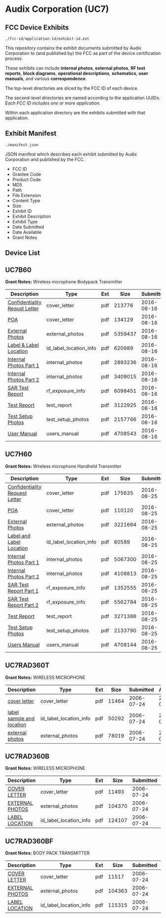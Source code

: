 # Audix Corporation (UC7)
## FCC Device Exhibits

```
./fcc-id/application-id/exhibit-id.ext
```

This repository contains the exhibit documents submitted by Audix Corporation to (and published by) the FCC as part of the device certification process.

These exhibits can include **internal photos**, **external photos**, **RF test reports**, **block diagrams**, **operational descriptions**, **schematics**, **user manuals**, and various **correspondence**.

The top-level directories are sliced by the FCC ID of each device.

The second-level directories are named according to the application UUIDs. *Each FCC ID includes one or more application.*

Within each application directory are the exhibits submitted with that application. 

## Exhibit Manifest

```
./manifest.json
```

JSON manifest which describes each exhibit submitted by Audix Corporation and published by the FCC.

- FCC ID
- Grantee Code
- Product Code
- MD5
- Path
- File Extension
- Content Type
- Size
- Exhibit ID
- Exhibit Description
- Exhibit Type
- Date Submitted
- Date Available
- Grant Notes

## Device List
## UC7B60
**Grant Notes:** Wireless microphone Bodypack Transmitter

| Description | Type | Ext | Size | Submitted | Available |
| ----------- | ---- | --- | ---- | --------- | --------- |
| [Confidentiality Requst Letter](UC7B60/23aaba5dede70b16a85f8d26323e9dfa/3100260.pdf) | cover_letter | pdf | 213776 | 2016-08-16 | 2016-08-16 |
| [POA](UC7B60/23aaba5dede70b16a85f8d26323e9dfa/3100263.pdf) | cover_letter | pdf | 134129 | 2016-08-16 | 2016-08-16 |
| [External Photos](UC7B60/23aaba5dede70b16a85f8d26323e9dfa/3100259.pdf) | external_photos | pdf | 5359437 | 2016-08-16 | 2016-08-16 |
| [Label & Label Location](UC7B60/23aaba5dede70b16a85f8d26323e9dfa/3100262.pdf) | id_label_location_info | pdf | 620989 | 2016-08-16 | 2016-08-16 |
| [Internal Photos Part 1](UC7B60/23aaba5dede70b16a85f8d26323e9dfa/3100267.pdf) | internal_photos | pdf | 2893236 | 2016-08-16 | 2016-08-16 |
| [Internal Photos Part 2](UC7B60/23aaba5dede70b16a85f8d26323e9dfa/3100268.pdf) | internal_photos | pdf | 3409015 | 2016-08-16 | 2016-08-16 |
| [SAR Test Report](UC7B60/23aaba5dede70b16a85f8d26323e9dfa/3100264.pdf) | rf_exposure_info | pdf | 6098451 | 2016-08-16 | 2016-08-16 |
| [Test Report](UC7B60/23aaba5dede70b16a85f8d26323e9dfa/3100261.pdf) | test_report | pdf | 3122925 | 2016-08-16 | 2016-08-16 |
| [Test Setup Photos](UC7B60/23aaba5dede70b16a85f8d26323e9dfa/3100266.pdf) | test_setup_photos | pdf | 2157766 | 2016-08-16 | 2016-08-16 |
| [User Manual](UC7B60/23aaba5dede70b16a85f8d26323e9dfa/3100269.pdf) | users_manual | pdf | 4708543 | 2016-08-16 | 2016-08-16 |
## UC7H60
**Grant Notes:** Wireless microphone Handheld Transmitter

| Description | Type | Ext | Size | Submitted | Available |
| ----------- | ---- | --- | ---- | --------- | --------- |
| [Confidentiality Request Letter](UC7H60/23ce2e2f77e9efda2e38b10104721b80/3112132.pdf) | cover_letter | pdf | 175635 | 2016-08-25 | 2016-08-25 |
| [POA](UC7H60/23ce2e2f77e9efda2e38b10104721b80/3112135.pdf) | cover_letter | pdf | 110120 | 2016-08-25 | 2016-08-25 |
| [External Photos](UC7H60/23ce2e2f77e9efda2e38b10104721b80/3112131.pdf) | external_photos | pdf | 3221664 | 2016-08-25 | 2016-08-25 |
| [Label and Label Location](UC7H60/23ce2e2f77e9efda2e38b10104721b80/3112134.pdf) | id_label_location_info | pdf | 80589 | 2016-08-25 | 2016-08-25 |
| [Internal Photos Part 1](UC7H60/23ce2e2f77e9efda2e38b10104721b80/3112139.pdf) | internal_photos | pdf | 5067300 | 2016-08-25 | 2016-08-25 |
| [Internal Photos Part 2](UC7H60/23ce2e2f77e9efda2e38b10104721b80/3112140.pdf) | internal_photos | pdf | 4108813 | 2016-08-25 | 2016-08-25 |
| [SAR Test Report Part 1](UC7H60/23ce2e2f77e9efda2e38b10104721b80/3112136.pdf) | rf_exposure_info | pdf | 1352555 | 2016-08-25 | 2016-08-25 |
| [SAR Test Report Part 2](UC7H60/23ce2e2f77e9efda2e38b10104721b80/3112137.pdf) | rf_exposure_info | pdf | 5562784 | 2016-08-25 | 2016-08-25 |
| [Test Report](UC7H60/23ce2e2f77e9efda2e38b10104721b80/3112133.pdf) | test_report | pdf | 3271386 | 2016-08-25 | 2016-08-25 |
| [Test Setup Photos](UC7H60/23ce2e2f77e9efda2e38b10104721b80/3112138.pdf) | test_setup_photos | pdf | 2133790 | 2016-08-25 | 2016-08-25 |
| [Users Manual](UC7H60/23ce2e2f77e9efda2e38b10104721b80/3112141.pdf) | users_manual | pdf | 4708144 | 2016-08-25 | 2016-08-25 |
## UC7RAD360T
**Grant Notes:** WIRELESS MICROPHONE

| Description | Type | Ext | Size | Submitted | Available |
| ----------- | ---- | --- | ---- | --------- | --------- |
| [cover letter](UC7RAD360T/69b4c3e053a61554916a2ac8c59ade15/685529.pdf) | cover_letter | pdf | 11464 | 2006-07-24 | 2006-07-24 |
| [label sample and location](UC7RAD360T/69b4c3e053a61554916a2ac8c59ade15/685530.pdf) | id_label_location_info | pdf | 50292 | 2006-07-24 | 2006-07-24 |
| [external photos](UC7RAD360T/69b4c3e053a61554916a2ac8c59ade15/685528.pdf) | external_photos | pdf | 78019 | 2006-07-24 | 2006-07-24 |
## UC7RAD360B
**Grant Notes:** WIRELESS MICROPHONE

| Description | Type | Ext | Size | Submitted | Available |
| ----------- | ---- | --- | ---- | --------- | --------- |
| [COVER LETTER](UC7RAD360B/540ff020ccb25f90f56813a35d7c1c72/685533.pdf) | cover_letter | pdf | 11493 | 2006-07-24 | 2006-07-24 |
| [EXTERNAL PHOTOS](UC7RAD360B/540ff020ccb25f90f56813a35d7c1c72/685531.pdf) | external_photos | pdf | 104370 | 2006-07-24 | 2006-07-24 |
| [LABEL LOCATION](UC7RAD360B/540ff020ccb25f90f56813a35d7c1c72/685532.pdf) | id_label_location_info | pdf | 124107 | 2006-07-24 | 2006-07-24 |
## UC7RAD360BF
**Grant Notes:** BODY PACK TRANSMITTER

| Description | Type | Ext | Size | Submitted | Available |
| ----------- | ---- | --- | ---- | --------- | --------- |
| [COVER LETTER](UC7RAD360BF/cc3d0ed78d752d51992e65e69339fbc9/685536.pdf) | cover_letter | pdf | 11517 | 2006-07-24 | 2006-07-24 |
| [EXTERNAL PHOTOS](UC7RAD360BF/cc3d0ed78d752d51992e65e69339fbc9/685534.pdf) | external_photos | pdf | 104363 | 2006-07-24 | 2006-07-24 |
| [LABEL LOCATION](UC7RAD360BF/cc3d0ed78d752d51992e65e69339fbc9/685535.pdf) | id_label_location_info | pdf | 115315 | 2006-07-24 | 2006-07-24 |
